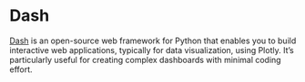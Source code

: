 # Dash

[Dash](https://dash.plotly.com/) is an open-source web framework for Python that enables you to build interactive web applications, typically for data visualization, using Plotly. It’s particularly useful for creating complex dashboards with minimal coding effort.



